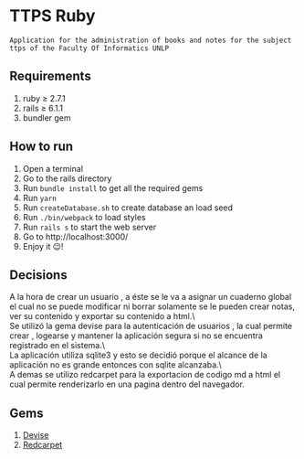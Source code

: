 # TTPS Ruby
    Application for the administration of books and notes for the subject ttps of the Faculty Of Informatics UNLP
   
## Requirements

1. ruby ≥ 2.7.1
2. rails ≥ 6.1.1
3. bundler gem

## How to run 

1. Open a terminal
2. Go to the rails directory
3. Run `bundle install` to get all the required gems
4. Run `yarn`
4. Run `createDatabase.sh` to create database an load seed
5. Run `./bin/webpack` to load styles
6. Run `rails s` to start the web server
7. Go to http://localhost:3000/
8. Enjoy it :wink:!

## Decisions

A la hora de crear un usuario , a éste se le va a asignar un cuaderno global el cual no se puede modificar ni borrar solamente se le pueden crear notas, ver su contenido y exportar su contenido a html.\ \
Se utilizó la gema devise para la autenticación de usuarios , la cual permite crear , logearse y mantener la aplicación segura si no se encuentra registrado en el sistema.\ \
La aplicación utiliza sqlite3 y esto se decidió porque el alcance de la aplicación no es grande entonces con sqlite alcanzaba.\ \
A demas se utilizo redcarpet para la exportacion de codigo md a html el cual permite renderizarlo en una pagina dentro del navegador.

## Gems

1. [Devise](https://github.com/heartcombo/devise)
2. [Redcarpet](https://github.com/vmg/redcarpet)